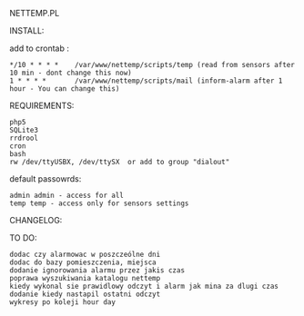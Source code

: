 NETTEMP.PL

INSTALL:

add to crontab :

    */10 * * * *    /var/www/nettemp/scripts/temp (read from sensors after 10 min - dont change this now)
    1 * * * *       /var/www/nettemp/scripts/mail (inform-alarm after 1 hour - You can change this) 

REQUIREMENTS:

    php5
    SQLite3
    rrdrool
    cron
    bash
    rw /dev/ttyUSBX, /dev/ttySX  or add to group "dialout"

default passowrds:

    admin admin - access for all
    temp temp - access only for sensors settings


CHANGELOG:


TO DO:

    dodac czy alarmowac w poszczeólne dni
    dodac do bazy pomieszczenia, miejsca
    dodanie ignorowania alarmu przez jakis czas
    poprawa wyszukiwania katalogu nettemp
    kiedy wykonal sie prawidlowy odczyt i alarm jak mina za dlugi czas
    dodanie kiedy nastapil ostatni odczyt
    wykresy po koleji hour day
    




